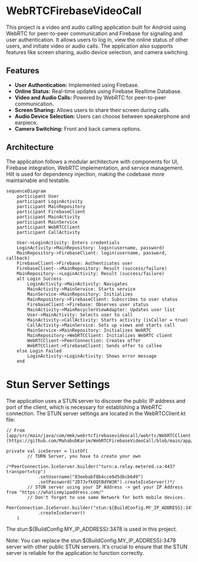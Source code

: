 # WebRTCFirebaseVideoCall

This project is a video and audio calling application built for Android using WebRTC for peer-to-peer communication and Firebase for signaling and user authentication. It allows users to log in, view the online status of other users, and initiate video or audio calls. The application also supports features like screen sharing, audio device selection, and camera switching.

## Features

*   **User Authentication:** Implemented using Firebase.
*   **Online Status:** Real-time updates using Firebase Realtime Database.
*   **Video and Audio Calls:** Powered by WebRTC for peer-to-peer communication.
*   **Screen Sharing:** Allows users to share their screen during calls.
*   **Audio Device Selection:** Users can choose between speakerphone and earpiece.
*   **Camera Switching:** Front and back camera options.

## Architecture

The application follows a modular architecture with components for UI, Firebase integration, WebRTC implementation, and service management. Hilt is used for dependency injection, making the codebase more maintainable and testable.

```mermaid
sequenceDiagram
    participant User
    participant LoginActivity
    participant MainRepository
    participant FirebaseClient
    participant MainActivity
    participant MainService
    participant WebRTCClient
    participant CallActivity

    User->LoginActivity: Enters credentials
    LoginActivity->MainRepository: login(username, password)
    MainRepository->FirebaseClient: login(username, password, callback)
    FirebaseClient->Firebase: Authenticates user
    FirebaseClient-->MainRepository: Result (success/failure)
    MainRepository-->LoginActivity: Result (success/failure)
    alt Login Success
        LoginActivity->MainActivity: Navigates
        MainActivity->MainService: Starts service
        MainService->MainRepository: Initializes
        MainRepository->FirebaseClient: Subscribes to user status
        FirebaseClient->Firebase: Observes user status
        MainActivity->MainRecyclerViewAdapter: Updates user list
        User->MainActivity: Selects user to call
        MainActivity->CallActivity: Starts activity (isCaller = true)
        CallActivity->MainService: Sets up views and starts call
        MainService->MainRepository: Initializes WebRTC
        MainRepository->WebRTCClient: Initializes WebRTC client
        WebRTCClient->PeerConnection: Creates offer
        WebRTCClient->FirebaseClient: Sends offer to callee
    else Login Failed
        LoginActivity->LoginActivity: Shows error message
    end
```

# Stun Server Settings
The application uses a STUN server to discover the public IP address and port of the client, which is necessary for establishing a WebRTC connection. The STUN server settings are located in the WebRTCClient.kt file:

```
// From [app/src/main/java/com/mmk/webrtcfirebasevideocall/webrtc/WebRTCClient.kt](https://github.com/MahabubKarim/WebRTCFirebaseVideoCall/blob/main/app/src/main/java/com/mmk/webrtcfirebasevideocall/webrtc/WebRTCClient.kt)

private val iceServer = listOf(
        // TURN Server, you have to create your own
        /*PeerConnection.IceServer.builder("turn:a.relay.metered.ca:443?transport=tcp")
            .setUsername("83eebabf8b4cce9d5dbcb649")
            .setPassword("2D7JvfkOQtBdYW3R").createIceServer()*/
        // STUN server using your IP Address -> get your IP Address from "https://whatismyipaddress.com/" 
        // Don't forget to use same Network for both mobile devices.
        PeerConnection.IceServer.builder("stun:${BuildConfig.MY_IP_ADDRESS}:3478")
            .createIceServer()
    )
```
The stun:\${BuildConfig.MY_IP_ADDRESS}:3478 is used in this project.

Note:  You can replace the stun:${BuildConfig.MY_IP_ADDRESS}:3478 server with other public STUN servers.  It's crucial to ensure that the STUN server is reliable for the application to function correctly.

